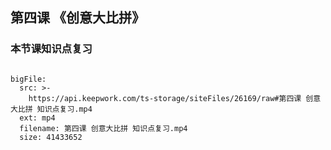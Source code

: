## 第四课 《创意大比拼》
### 本节课知识点复习


```@BigFile

bigFile:
  src: >-
    https://api.keepwork.com/ts-storage/siteFiles/26169/raw#第四课 创意大比拼 知识点复习.mp4
  ext: mp4
  filename: 第四课 创意大比拼 知识点复习.mp4
  size: 41433652
          
```